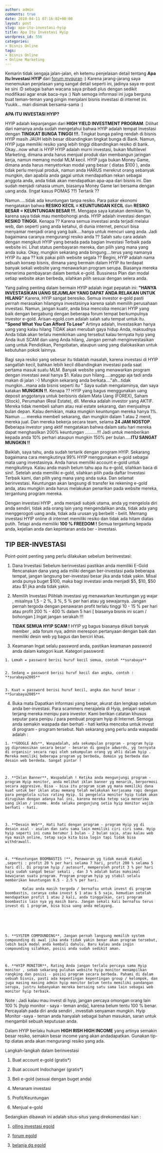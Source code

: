 ```yaml
---
author: admin
comments: true
date: 2010-04-11 07:16:02+00:00
layout: post
slug: apa-itu-investasi-hyip
title: Apa Itu Investasi Hyip
wordpress_id: 556
categories:
- Bisnis Online
tags:
- Bisnis Online
- Online Marketing
---
```


Kemarin tidak sengaja jalan-jalan, eh ketemu penjelasan detail tentang **Apa Itu Investasi HYIP** dari [forum myquran](http://myquran.org/forum/index.php/topic,9758.60.html) :) Karena jarang-jarang saya menemukan penjelasan yang sangat detail seperti ini, jadinya saya re-post ke sini :D sebagai bahan wacana saya pribadi plus dengan sedikit modifikasi agar enak baca-nya :) Nah semoga informasi ini juga berguna buat teman-teman yang pingin menjalani bisnis investasi di internet ini. Yuukk... mari disimak bersama-sama  :) 

**APA ITU INVESTASI HYIP?**

HYIP adalah kepanjangan dari **HIGH YIELD INVESTMENT PROGRAM**. Dilihat dari namanya anda sudah mengetahui bahwa HYIP adalah tempat Investasi dengan **TINGKAT BUNGA TINGGI !!!.** Tingkat bunga paling rendah di bisnis HYIP masih JAUH lebih besar dibandingkan tingkat bunga di Bank. Namun, HYIP juga memiliki resiko yang lebih tinggi dibandingkan resiko di bank. Okay...now what is HYIP  HYIP adalah murni investasi, bukan Multilevel Marketing, dimana anda harus menjual produk dan membangun jaringan kerja, namun memang modal MLM kecil. HYIP juga bukan Money Game, dimana anda harus menyetorkan modal yang besar ( diatas $100 ), anda tidak perlu menjual produk, namun anda HARUS merekrut orang sebanyak mungkin, dan apabila anda gagal untuk mendapatkan rekan sebagai anggota anda, anda tidak akan mendapatkan apa-apa dari bisnis ini. Dan sudah menjadi rahasia umum, biasanya Money Game lari bersama dengan uang anda. (Ingat kasus POMAS ??) Tertarik ??

Namun.....tidak ada keuntungan tanpa resiko. Para pakar ekonomi mengatakan bahwa **RESIKO KECIL = KEUNTUNGAN KECIL** dan **RESIKO BESAR = KEUNTUNGAN BESAR !!!.** Mengapa saya katakan demikian  Ya, karena saya tidak mau membohongi anda. HYIP adalah investasi dengan **RESIKO TINGGI.** Kenapa ?? Karena semua investasi anda terjadi melalui web, dan seperti yang anda ketahui, di dunia internet, pencuri bisa menyamar menjadi orang yang baik....hanya untuk mencuri uang anda. Jadi bagaimana caranya mengurangi resiko anda ?? Salah satu cara adalah dengan mengikuti HYIP yang berada pada bagian Investasi Terbaik pada website ini. Lihat status pembayaran mereka, dan pilih yang mana yang anda suka. Okay, mungkin sekarang anda bingung....terus yang namanya HYIP itu apa ?? kok pakai pilih website segala ?? Begini, HYIP adalah nama sebuah konsep bisnis, dimana yang bermain dalam HYIP itu terdapat banyak sekali website yang menawarkan program serupa. Biasanya mereka menerima pembayaran dalam bentuk e-gold. Bussiness Plan dan modal setiap website akan berbeda, silahkan pilih sesuai dengan selera anda.
<!-- more -->
Yang paling penting dalam bermain HYIP adalah ingat pepatah ini: **"HANYA INVESTASIKAN UANG SEJUMLAH YANG DAPAT ANDA RELAKAN UNTUK HILANG"** Karena, HYIP sangat beresiko. Semua investor e-gold pasti pernah merasakan hilangnya investasinya karena salah memilih perusahaan investasi. Namun, jangan kuatir, anda bisa mencoba mencari HYIP yang baik dengan bergabung dengan beberapa forum tempat berkumpulnya investor e-gold. Arisan-egold.com adalah salah satu tempat untuk itu. **"Spend What You Can Afford To Lose"** Artinya adalah, Investasikan hanya uang yang kalau hilang TIDAK akan merubah gaya hidup Anda, maksudnya Anda tidak akan terlalu memikirkan uang tersebut kalau ternyata hyip yang Anda ikuti SCAM dan uang Anda hilang, Jangan pernah menginvestasikan uang untuk Pendidikan, Pengobatan, ataupun uang yang dialokasikan untuk kebutuhan pokok lainnya.

Bagi saya resiko yang sebesar itu tidaklah masalah, karena investasi di HYIP sangatlah kecil, bahkan lebih kecil dibandingkan investasi pada saat pertama masuk suatu MLM. Banyak website yang menawarkan program dengan investasi awal hanya $1. Kalau pun hilang.....anggap aja tadi anda makan di jalan :-) Mungkin sekarang anda berkata...."ah...tidak mungkin...mana ada bisnis seperti itu " Saya sudah mengalaminya, dan saya katakan **MUNGKIN !!**. Kenapa ?? HYIP yang bagus menggunakan uang deposit anggotanya untuk berbisnis dalam Mata Uang (FOREX), Saham (Stock), Perumahan (Real Estate), dll. Mereka adalah investor yang AKTIF. Mereka tidak membeli saham atau real estate sekarang, dan menjualnya bulan depan. Kalau demikian, maka mungkin keuntungan mereka hanya 1%. Namun .... mereka membeli sekarang, dan mungkin dalam 1 atau 2 menit, mereka jual. Dan mereka bekerja secara team, selama **24 JAM NOSTOP**. Beberapa investor yang aktif mengatakan bahwa dalam satu hari mereka dapat menghasilkan 200% keuntungan ..........!!! Jadi untuk memberikan kepada anda 10% perhari ataupun mungkin 150% per bulan.....**ITU SANGAT MUNGKIN !!**

Baiklah, saya tahu, anda sudah tertarik dengan program HYIP. Sekarang bagaimana cara mengikutinya  99% HYIP menggunakan e-gold sebagai mata uang investasinya. Anda harus memiliki account e-gold untuk mengikutinya. Kalau anda masih belum tahu apa itu e-gold, silahkan baca di sini!. Setelah anda memiliki e-gold, silahkan pilih pada daftar Investasi Terbaik kami, dan pilih yang mana yang anda suka. Dan selamat berinvestasi. Keuntungan akan langsung di transfer ke rekening e-gold anda, atau mungkin anda harus melakukan penarikan pada website mereka, tergantung program mereka.

Dengan investasi HYIP , anda menjadi subjek utama, anda yg mengelola diri anda sendiri, tidak ada orang lain yang mengendalikan anda, tidak ada yang menggerogoti uang anda, tidak ada urusan yg berbelit - belit. Memang investasi HYIP online di internet memiliki resiko dan tidak ada hitam diatas putih. Tetapi anda memiliki **100 % FREEDOM !** Semua tergantung kepada anda, kejelian anda dan kepintaran anda ber - investasi.



## TIP BER-INVESTASI



Point-point penting yang perlu dilakukan sebelum berinvestasi:



    
  1. 
        Dana Investasi Sebelum berinvestasi pastikan anda memiliki E-Gold Rencanakan dana yang ada miliki dengan ber-investasi pada beberapa tempat, jangan langsung ber-investasi besar jika anda tidak yakin. Misal anda punya buget $100, maka bagi investasi anda menjadi $5, $10, $50 atau $1 jika anda tidak yakin.
    

    
  2. 
        Memilih Investasi Pilihlah investasi yg menawarkan keuntungan yg wajar , misalnya 1,5 - 2 %, 3 %, 5 % per hari atau yg sewajarnya. Jangan pernah tergoda dengan penawaran profit terlalu tinggi 10 - 15 % per hari atau profit 200 % - 400 % dalam 5 hari [ biasanya bisnis ini scam / bohongan ].Ingat jangan serakah !!!
    
        **TIDAK SEMUA HYIP SCAM !** HYIP yg bagus biasanya diikuti banyak member , ada forum nya, admin merespon pertanyaan dengan baik dan memiliki desin web yg bagus dan berciri khas.
    

    
  3. 
        Keamanan Ingat selalu password anda, pastikan keamanan password anda dalam kategori kuat. Kategori password: 
        
            
    1. Lemah = password berisi huruf kecil semua, contoh **surabaya**

            
    2. Sedang = password berisi huruf kecil dan angka, contoh : **surabaya2005**

            
    3. Kuat = password berisi huruf kecil, angka dan huruf besar : **Surabaya2005**

        
    

    
  4. 
        Buka mata Dapatkan informasi yang benar, akurat dan lengkap sebelum anda ber-investasi. Para scammers merajalela di Hyip, pelajari sepak terjang mereka menipu para investor. Kami berikan catatan khusus seputar para penipu / para pembuat program hyip di Internet. Semoga anda semakin waspada dan berhati - hati ketika mencoba untuk invest di program - program tersebut. Nah sekarang yang perlu anda waspadai adalah :
        
            
    1. **GOOGLE Ads**, Waspadalah, ada sekumpulan program - program hyip yg dipromosikan secara besar - besaran di google adwords, yg ternyata di organisir secara rapi oleh sekumpulan orang yg ahli dalam hyip . Mereka memiliki beberapa program yg berbeda, domain yg berbeda dan desain web berdeda. Sangat pintar !
            

            
    2. **Iklan Banner**, Waspadalah ! Ketika anda mengunjungi program - program Hyip monitor, anda melihat iklan banner yg menarik, berpormosi secara aggresive. Bisa - bisa itu program scam yg mana memiliki dana kuat untuk ber iklan atau memang telah melakukan kerjasama rapi dengan para pengelola situs rating Hyip. Si pengelola monitor hyip tidak akan dirugikan dengan adanya hal ini, karena mereka tetep saja menerima uang iklan / income. Anda selaku pengunjung setia hyip monitor wajib berhati - hati.
            

            
    3. **Desain Web**, Hati hati dengan program - program Hyip yg di desain asal - asalan dan satu sama lain memiliki ciri ciri sama. Hyip hyip seperti ini cuma berumur 1 bulan - 2 bulan saja, atau kalau web nya masih online, tetap saja kita bisa login tapi tidak bisa withdrawall.
            

            
    4. **Keuntungan BOOMBASTIS !**, Penawaran yg tidak masuk diakal ,seperti : profit 20 % per hari selama 7 hari, profit 200 % selama 5 hari dll. Di program hyip / autosurf, memperoleh profit 3 % per hari saja sudah sangat besar sekali , dan 3 % adalah batas maksimal kewajaran suatu program. Program program hyip yg stabil selalu memberikan keuntungan 0.5 - 2.5 % per hari.
            

> 
            Kalau anda masih tergoda / bernafsu untuk invest di program boombastis, caranya coba invest $ 1 atau $ 5 saja, kemudian setelah mendapatkan profit 1 atau 2 kali, anda tinggalkan, cari program boombastis lain nya yg masih baru. Jangan sekali kali bernafsu terus invest di 1 program, bisa bisa uang anda melayang.
            


            

            
    5. **SYSTEM COMPOUNDING**, Jangan pernah langsung memilih system compounding di awal jika anda tidak yakin benar akan program tersebut, lebih baik modal anda kembali dahulu. Baru kalau anda ingin compounding silahkan, posisi anda sudah sedikit aman.
            

            
    6. **HYIP MONITOR**, Rating Anda jangan terlalu percaya sama Hyip monitor , sebab sekarang puluhan website hyip monitor menampilkan rangking dan posisi - posisi program secara berbeda. Pahami di dalam sebuah bisnis, pasti ada kepentingan kepentingan group / kelompok, dan juga masing masing admin hyip monitor belum tentu memiliki pandangan serupa, justru kebanyakan mereka bersaing satu sama lain sebagai web monitor hyip terbaik.
            

        
    





> 
Note : Jadi kalau mau invest di hyip, jangan percaya omongan orang lain 100 % [hyip monitor - saya - teman anda], karena belum tentu 100 % benar. Percayalah pada diri anda sendiri , investlah senyaman mungkin. Hyip Monitor -saya - teman anda hanyalah sebagai bahan masukan, saran untuk mengambil sebuah keputusan anda.




Dalam HYIP berlaku hukum **HIGH RISH HIGH INCOME** yang artinya semakin besar resiko, semakin besar income yang akan andadapatkan. Gunakan tip-tip diatas anda akan mengurangi resiko yang ada. 

Langkah-langkah dalam berinvestasi 




  1. Buat account e-gold (gratis*) 


  2. Buat account Indochanger (gratis*) 


  3. Beli e-gold (sesuai dengan buget anda) 


  4. Menanam investasi 


  5. Profit/Keuntungan


  6. Menjual e-gold



Sedangkan dibawah ini adalah situs-situs yang direkomendasi kan :


  1. [olling investasi egold](http://www.goldpoll.com/)


  2. [forum egold](http://goldentalk.com/f71.html)


  3. [belanja dg egold](http://www.goldstores.com/)



